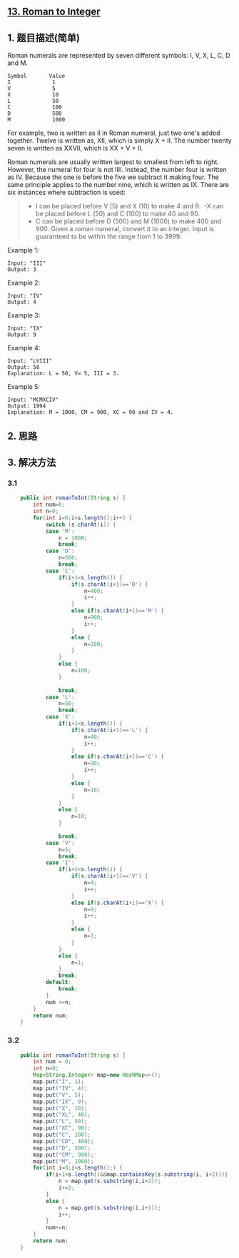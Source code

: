 ## [13. Roman to Integer](https://leetcode-cn.com/problems/roman-to-integer/)

## 1. 题目描述(简单)

Roman numerals are represented by seven different symbols: I, V, X, L, C, D and M.
```
Symbol       Value
I             1
V             5
X             10
L             50
C             100
D             500
M             1000
```
For example, two is written as II in Roman numeral, just two one's added together. Twelve is written as, XII, which is simply X + II. The number twenty seven is written as XXVII, which is XX + V + II.

Roman numerals are usually written largest to smallest from left to right. However, the numeral for four is not IIII. Instead, the number four is written as IV. Because the one is before the five we subtract it making four. The same principle applies to the number nine, which is written as IX. There are six instances where subtraction is used:

> - I can be placed before V (5) and X (10) to make 4 and 9. 
> -X can be placed before L (50) and C (100) to make 40 and 90. 
> - C can be placed before D (500) and M (1000) to make 400 and 900.
> Given a roman numeral, convert it to an integer. Input is guaranteed to be within the range from 1 to 3999.

Example 1:
```
Input: "III"
Output: 3
```
Example 2:
```
Input: "IV"
Output: 4
```
Example 3:
```
Input: "IX"
Output: 9
```
Example 4:
```
Input: "LVIII"
Output: 58
Explanation: L = 50, V= 5, III = 3.
```
Example 5:
```
Input: "MCMXCIV"
Output: 1994
Explanation: M = 1000, CM = 900, XC = 90 and IV = 4.
```

## 2. 思路

## 3. 解决方法

### 3.1


```java
	public int romanToInt(String s) {
        int num=0;
        int n=0;
        for(int i=0;i<s.length();i++) {
        	switch (s.charAt(i)) {
			case 'M':
				n = 1000;
				break;
			case 'D':
				n=500;
				break;
			case 'C':
				if(i+1<s.length()) {
					if(s.charAt(i+1)=='D') {
						n=400;
						i++;
					}
					else if(s.charAt(i+1)=='M') {
						n=900;
						i++;
					}
					else {
						n=100;
					}
				}
				else {
					n=100;
				}
				
				break;
			case 'L':
				n=50;
				break;
			case 'X':
				if(i+1<s.length()) {
					if(s.charAt(i+1)=='L') {
						n=40;
						i++;
					}
					else if(s.charAt(i+1)=='C') {
						n=90;
						i++;
					}
					else {
						n=10;
					}
				}
				else {
					n=10;
				}
				
				break;
			case 'V':
				n=5;
				break;
			case 'I':
				if(i+1<s.length()) {
					if(s.charAt(i+1)=='V') {
						n=4;
						i++;
					}
					else if(s.charAt(i+1)=='X') {
						n=9;
						i++;
					}
					else {
						n=1;
					}
				}
				else {
					n=1;
				}
				break;
			default:
				break;
			}
        	num +=n;
        }
        return num;
    }

```



### 3.2



```java
	public int romanToInt(String s) {
		int num = 0;
		int n=0;
		Map<String,Integer> map=new HashMap<>();
		map.put("I", 1);
        map.put("IV", 4);
        map.put("V", 5);
        map.put("IX", 9);
        map.put("X", 10);
        map.put("XL", 40);
        map.put("L", 50);
        map.put("XC", 90);
        map.put("C", 100);
        map.put("CD", 400);
        map.put("D", 500);
        map.put("CM", 900);
        map.put("M", 1000);
        for(int i=0;i<s.length();) {
        	if(i+1<s.length()&&map.containsKey(s.substring(i, i+2))){
        		n = map.get(s.substring(i,i+2));
        		i+=2;
        	}
        	else {
        		n = map.get(s.substring(i,i+1));
				i++;
			}
        	num+=n;
        }
		return num;
	}
```



